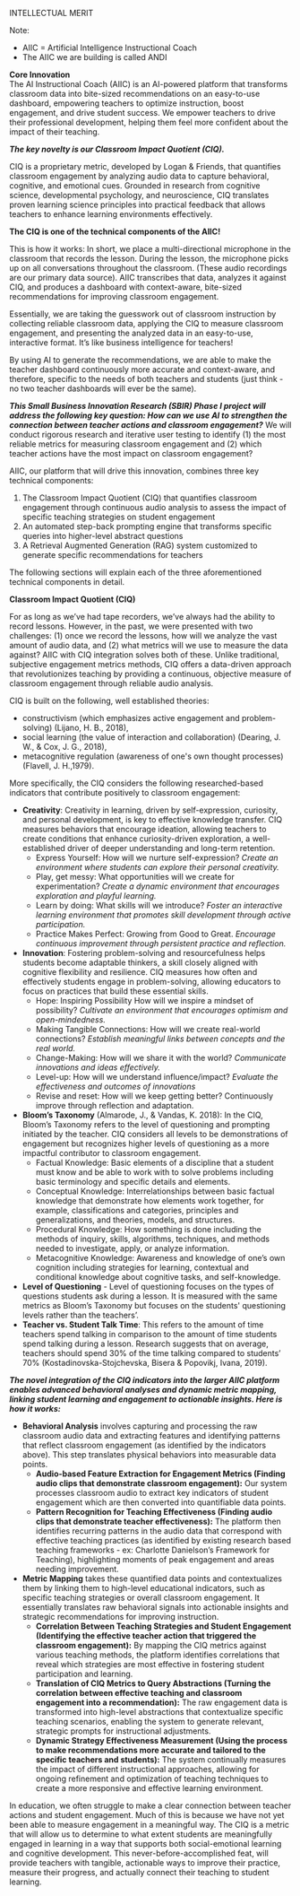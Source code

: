 INTELLECTUAL MERIT

Note:
- AIIC = Artificial Intelligence Instructional Coach
- The AIIC we are building is called ANDI

**Core Innovation**  
The AI Instructional Coach (AIIC) is an AI-powered platform that transforms classroom data into bite-sized recommendations on an easy-to-use dashboard, empowering teachers to optimize instruction, boost engagement, and drive student success. We empower teachers to drive their professional development, helping them feel more confident about the impact of their teaching. 

***The key novelty is our Classroom Impact Quotient (CIQ).*** 

CIQ is a proprietary metric, developed by Logan & Friends, that quantifies classroom engagement by analyzing audio data to capture behavioral, cognitive, and emotional cues. Grounded in research from cognitive science, developmental psychology, and neuroscience, CIQ translates proven learning science principles into practical feedback that allows teachers to enhance learning environments effectively. 

**The CIQ is one of the technical components of the AIIC\!** 

This is how it works: In short, we place a multi-directional microphone in the classroom that records the lesson. During the lesson, the microphone picks up on all conversations throughout the classroom. (These audio recordings are our primary data source). AIIC transcribes that data, analyzes it against CIQ, and produces a dashboard with context-aware, bite-sized recommendations for improving classroom engagement. 

Essentially, we are taking the guesswork out of classroom instruction by collecting reliable classroom data, applying the CIQ to measure classroom engagement, and presenting the analyzed data in an easy-to-use, interactive format. It’s like business intelligence for teachers\!  

By using AI to generate the recommendations, we are able to make the teacher dashboard continuously more accurate and context-aware, and therefore, specific to the needs of both teachers and students (just think \- no two teacher dashboards will ever be the same).

***This Small Business Innovation Research (SBIR) Phase I project will address the following key question: How can we use AI to strengthen the connection between teacher actions and classroom engagement?*** We will conduct rigorous research and iterative user testing to identify (1) the most reliable metrics for measuring classroom engagement and (2) which teacher actions have the most impact on classroom engagement?

AIIC, our platform that will drive this innovation, combines three key technical components:

1. The Classroom Impact Quotient (CIQ) that quantifies classroom engagement through continuous audio analysis to assess the impact of specific teaching strategies on student engagement
2. An automated step-back prompting engine that transforms specific queries into higher-level abstract questions
3. A Retrieval Augmented Generation (RAG) system customized to generate specific recommendations for teachers

The following sections will explain each of the three aforementioned technical components in detail.

**Classroom Impact Quotient (CIQ)**

For as long as we’ve had tape recorders, we’ve always had the ability to record lessons. However, in the past, we were presented with two challenges: (1) once we record the lessons, how will we analyze the vast amount of audio data, and (2) what metrics will we use to measure the data against? AIIC with CIQ integration solves both of these. Unlike traditional, subjective engagement metrics methods, CIQ offers a data-driven approach that revolutionizes teaching by providing a continuous, objective measure of classroom engagement through reliable audio analysis.

CIQ is built on the following, well established theories:

* constructivism (which emphasizes active engagement and problem-solving) (Lijano, H. B., 2018),
* social learning (the value of interaction and collaboration) (Dearing, J. W., & Cox, J. G., 2018),
* metacognitive regulation (awareness of one's own thought processes) (Flavell, J. H.,1979).

More specifically, the CIQ considers the following researched-based indicators that contribute positively to classroom engagement: 

* **Creativity**: Creativity in learning, driven by self-expression, curiosity, and personal development, is key to effective knowledge transfer. CIQ measures behaviors that encourage ideation, allowing teachers to create conditions that enhance curiosity-driven exploration, a well-established driver of deeper understanding and long-term retention.
  * Express Yourself: How will we nurture self-expression? *Create an environment where students can explore their personal creativity.*
  * Play, get messy: What opportunities will we create for experimentation? *Create a dynamic environment that encourages exploration and playful learning.*
  * Learn by doing: What skills will we introduce? *Foster an interactive learning environment that promotes skill development through active participation.*
  * Practice Makes Perfect: Growing from Good to Great. *Encourage continuous improvement through persistent practice and reflection.*
* **Innovation**: Fostering problem-solving and resourcefulness helps students become adaptable thinkers, a skill closely aligned with cognitive flexibility and resilience. CIQ measures how often and effectively students engage in problem-solving, allowing educators to focus on practices that build these essential skills.
  * Hope: Inspiring Possibility How will we inspire a mindset of possibility? *Cultivate an environment that encourages optimism and open-mindedness.*
  * Making Tangible Connections: How will we create real-world connections? *Establish meaningful links between concepts and the real world.*
  * Change-Making: How will we share it with the world? *Communicate innovations and ideas effectively.*
  * Level-up: How will we understand influence/impact? *Evaluate the effectiveness and outcomes of innovations*
  * Revise and reset: How will we keep getting better? Continuously improve through reflection and adaptation.
* **Bloom’s Taxonomy** (Almarode, J., & Vandas, K. 2018): In the CIQ, Bloom’s Taxonomy refers to the level of questioning and prompting initiated by the teacher. CIQ considers all levels to be demonstrations of engagement but recognizes higher levels of questioning as a more impactful contributor to classroom engagement.
  * Factual Knowledge: Basic elements of a discipline that a student must know and be able to work with to solve problems including basic terminology and specific details and elements.
  * Conceptual Knowledge: Interrelationships between basic factual knowledge that demonstrate how elements work together, for example, classifications and categories, principles and generalizations, and theories, models, and structures.
  * Procedural Knowledge: How something is done including the methods of inquiry, skills, algorithms, techniques, and methods needed to investigate, apply, or analyze information.
  * Metacognitive Knowledge: Awareness and knowledge of one’s own cognition including strategies for learning, contextual and conditional knowledge about cognitive tasks, and self-knowledge.
* **Level of Questioning** \- Level of questioning focuses on the types of questions students ask during a lesson. It is measured with the same metrics as Bloom’s Taxonomy but focuses on the students' questioning levels rather than the teachers’.
* **Teacher vs. Student Talk Time**: This refers to the amount of time teachers spend talking in comparison to the amount of time students spend talking during a lesson. Research suggests that on average, teachers should spend 30% of the time talking compared to students’ 70% (Kostadinovska-Stojchevska, Bisera & Popovikj, Ivana, 2019).

***The novel integration of the CIQ indicators into the larger AIIC platform enables advanced behavioral analyses and dynamic metric mapping, linking student learning and engagement to actionable insights. Here is how it works:***

* **Behavioral Analysis** involves capturing and processing the raw classroom audio data and extracting features and identifying patterns that reflect classroom engagement (as identified by the indicators above). This step translates physical behaviors into measurable data points.
  * **Audio-based Feature Extraction for Engagement Metrics (Finding audio clips that demonstrate classroom engagement):** Our system processes classroom audio to extract key indicators of student engagement which are then converted into quantifiable data points.
  * **Pattern Recognition for Teaching Effectiveness (Finding audio clips that demonstrate teacher effectiveness):** The platform then identifies recurring patterns in the audio data that correspond with effective teaching practices (as identified by existing research based teaching frameworks \- ex: Charlotte Danielson’s Framework for Teaching), highlighting moments of peak engagement and areas needing improvement.
* **Metric Mapping** takes these quantified data points and contextualizes them by linking them to high-level educational indicators, such as specific teaching strategies or overall classroom engagement. It essentially translates raw behavioral signals into actionable insights and strategic recommendations for improving instruction.
  * **Correlation Between Teaching Strategies and Student Engagement (Identifying the effective teacher action that triggered the classroom engagement):** By mapping the CIQ metrics against various teaching methods, the platform identifies correlations that reveal which strategies are most effective in fostering student participation and learning.
  * **Translation of CIQ Metrics to Query Abstractions (Turning the correlation between effective teaching and classroom engagement into a recommendation):** The raw engagement data is transformed into high-level abstractions that contextualize specific teaching scenarios, enabling the system to generate relevant, strategic prompts for instructional adjustments.
  * **Dynamic Strategy Effectiveness Measurement (Using the process to make recommendations more accurate and tailored to the specific teachers and students):** The system continually measures the impact of different instructional approaches, allowing for ongoing refinement and optimization of teaching techniques to create a more responsive and effective learning environment.

In education, we often struggle to make a clear connection between teacher actions and student engagement. Much of this is because we have not yet been able to measure engagement in a meaningful way. The CIQ is a metric that will allow us to determine to what extent students are meaningfully engaged in learning in a way that supports both social-emotional learning and cognitive development. This never-before-accomplished feat, will provide teachers with tangible, actionable ways to improve their practice, measure their progress, and actually connect their teaching to student learning.

